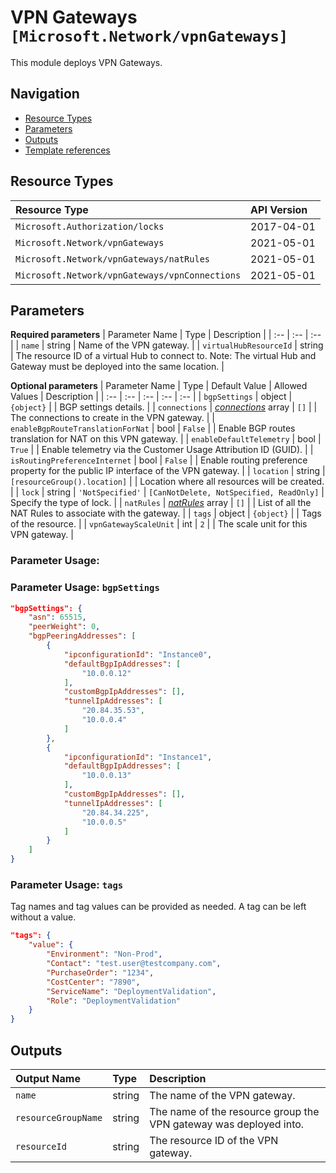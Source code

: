 # VPN Gateways `[Microsoft.Network/vpnGateways]`

This module deploys VPN Gateways.

## Navigation

- [Resource Types](#Resource-Types)
- [Parameters](#Parameters)
- [Outputs](#Outputs)
- [Template references](#Template-references)

## Resource Types

| Resource Type | API Version |
| :-- | :-- |
| `Microsoft.Authorization/locks` | 2017-04-01 |
| `Microsoft.Network/vpnGateways` | 2021-05-01 |
| `Microsoft.Network/vpnGateways/natRules` | 2021-05-01 |
| `Microsoft.Network/vpnGateways/vpnConnections` | 2021-05-01 |

## Parameters

**Required parameters**
| Parameter Name | Type | Description |
| :-- | :-- | :-- |
| `name` | string | Name of the VPN gateway. |
| `virtualHubResourceId` | string | The resource ID of a virtual Hub to connect to. Note: The virtual Hub and Gateway must be deployed into the same location. |

**Optional parameters**
| Parameter Name | Type | Default Value | Allowed Values | Description |
| :-- | :-- | :-- | :-- | :-- |
| `bgpSettings` | object | `{object}` |  | BGP settings details. |
| `connections` | _[connections](connections/readme.md)_ array | `[]` |  | The connections to create in the VPN gateway. |
| `enableBgpRouteTranslationForNat` | bool | `False` |  | Enable BGP routes translation for NAT on this VPN gateway. |
| `enableDefaultTelemetry` | bool | `True` |  | Enable telemetry via the Customer Usage Attribution ID (GUID). |
| `isRoutingPreferenceInternet` | bool | `False` |  | Enable routing preference property for the public IP interface of the VPN gateway. |
| `location` | string | `[resourceGroup().location]` |  | Location where all resources will be created. |
| `lock` | string | `'NotSpecified'` | `[CanNotDelete, NotSpecified, ReadOnly]` | Specify the type of lock. |
| `natRules` | _[natRules](natRules/readme.md)_ array | `[]` |  | List of all the NAT Rules to associate with the gateway. |
| `tags` | object | `{object}` |  | Tags of the resource. |
| `vpnGatewayScaleUnit` | int | `2` |  | The scale unit for this VPN gateway. |

### Parameter Usage:

### Parameter Usage: `bgpSettings`

```json
"bgpSettings": {
    "asn": 65515,
    "peerWeight": 0,
    "bgpPeeringAddresses": [
        {
            "ipconfigurationId": "Instance0",
            "defaultBgpIpAddresses": [
                "10.0.0.12"
            ],
            "customBgpIpAddresses": [],
            "tunnelIpAddresses": [
                "20.84.35.53",
                "10.0.0.4"
            ]
        },
        {
            "ipconfigurationId": "Instance1",
            "defaultBgpIpAddresses": [
                "10.0.0.13"
            ],
            "customBgpIpAddresses": [],
            "tunnelIpAddresses": [
                "20.84.34.225",
                "10.0.0.5"
            ]
        }
    ]
}
```

### Parameter Usage: `tags`

Tag names and tag values can be provided as needed. A tag can be left without a value.

```json
"tags": {
    "value": {
        "Environment": "Non-Prod",
        "Contact": "test.user@testcompany.com",
        "PurchaseOrder": "1234",
        "CostCenter": "7890",
        "ServiceName": "DeploymentValidation",
        "Role": "DeploymentValidation"
    }
}
```

## Outputs

| Output Name | Type | Description |
| :-- | :-- | :-- |
| `name` | string | The name of the VPN gateway. |
| `resourceGroupName` | string | The name of the resource group the VPN gateway was deployed into. |
| `resourceId` | string | The resource ID of the VPN gateway. |

